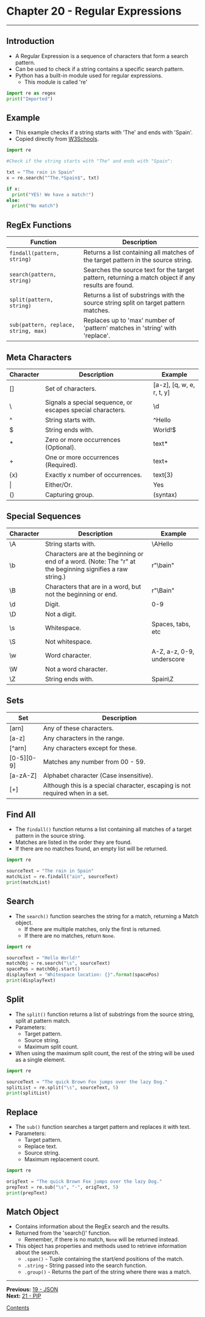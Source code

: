 # Chapter 20 - Regular Expressions

---

## Introduction
* A Regular Expression is a sequence of characters that form a search pattern.
* Can be used to check if a string contains a specific search pattern.
* Python has a built-in module used for regular expressions.
	* This module is called 're'

```python
import re as regex
print("Imported")
```

## Example
* This example checks if a string starts with 'The' and ends with 'Spain'.
* Copied directly from [W3Schools](https://www.w3schools.com/python/python_regex.asp).

```python
import re

#Check if the string starts with "The" and ends with "Spain":

txt = "The rain in Spain"
x = re.search("^The.*Spain$", txt)

if x:
  print("YES! We have a match!")
else:
  print("No match")

```

## RegEx Functions
| Function | Description |
|---|---|
| `findall(pattern, string)` | Returns a list containing all matches of the target pattern in the source string. |
| `search(pattern, string)` | Searches the source text for the target pattern, returning a match object if any results are found. |
| `split(pattern, string)` | Returns a list of substrings with the source string split on target pattern matches. |
| `sub(pattern, replace, string, max)` | Replaces up to 'max' number of 'pattern' matches in 'string' with 'replace'. |

## Meta Characters
| Character | Description | Example |
|---|---|---|
| \[\] | Set of characters. | \[a-z\], \[q, w, e, r, t, y\] |
| \ | Signals a special sequence, or escapes special characters. | \d |
| ^ | String starts with. | ^Hello |
| $ | String ends with. | World!$ |
| \* | Zero or more occurrences (Optional). | text\* |
| + | One or more occurrences (Required). | text+ |
| {x} | Exactly x number of occurrences. | text{3} |
| \| | Either/Or. | Yes|No |
| () | Capturing group. | (syntax) |

## Special Sequences
| Character | Description | Example |
|---|---|---|
| \A | String starts with. | \AHello |
| \b | Characters are at the beginning or end of a word. (Note: The "r" at the beginning signifies a raw string.) | r"\bain" |
| \B | Characters that are in a word, but not the beginning or end. | r"\Bain" |
| \d | Digit. | 0-9 |
| \D | Not a digit. |  |
| \s | Whitespace. | Spaces, tabs, etc |
| \S | Not whitespace. |  |
| \w | Word character. | A-Z, a-z, 0-9, underscore |
| \W | Not a word character. |  |
| \Z | String ends with. | Spain\Z |

## Sets
| Set | Description |
|---|---|
| \[arn\] | Any of these characters. |
| \[a-z\] | Any characters in the range. |
| \[^arn\] | Any characters except for these. |
| \[0-5\]\[0-9\] | Matches any number from 00 - 59. |
| \[a-zA-Z\] | Alphabet character (Case insensitive). |
| \[+\] | Although this is a special character, escaping is not required when in a set. |

## Find All
* The `findall()` function returns a list containing all matches of a target pattern in the source string.
* Matches are listed in the order they are found.
* If there are no matches found, an empty list will be returned.

```python
import re

sourceText = "The rain in Spain"
matchList = re.findall("ain", sourceText)
print(matchList)
```

## Search
* The `search()` function searches the string for a match, returning a Match object.
	* If there are multiple matches, only the first is returned.
	* If there are no matches, return `None`.

```python
import re

sourceText = "Hello World!"
matchObj = re.search("\s", sourceText)
spacePos = matchObj.start()
displayText = "Whitespace location: {}".format(spacePos)
print(displayText)
```

## Split
* The `split()` function returns a list of substrings from the source string, split at pattern match.
* Parameters:
	* Target pattern.
	* Source string.
	* Maximum split count.
* When using the maximum split count, the rest of the string will be used as a single element.

```python
import re

sourceText = "The quick Brown Fox jumps over the lazy Dog."
splitList = re.split("\s", sourceText, 5)
print(splitList)
```

## Replace
* The `sub()` function searches a target pattern and replaces it with text.
* Parameters:
	* Target pattern.
	* Replace text.
	* Source string.
	* Maximum replacement count.

```python
import re

origText = "The quick Brown Fox jumps over the lazy Dog."
prepText = re.sub("\s", "-", origText, 5)
print(prepText)
```

## Match Object
* Contains information about the RegEx search and the results.
* Returned from the 'search()' function.
	* Remember, if there is no match, `None` will be returned instead.
* This object has properties and methods used to retrieve information about the search.
	* `.span()` - Tuple containing the start/end positions of the match.
	* `.string` - String passed into the search function.
	* `.group()` - Returns the part of the string where there was a match.

---

**Previous:** [19 - JSON](./19-json.md)  
**Next:** [21 - PIP](./21-pip.md)

[Contents](./readme.md)